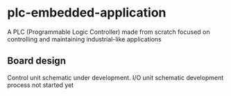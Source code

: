 # plc-embedded-application
A PLC (Programmable Logic Controller) made from scratch focused on controlling and maintaining industrial-like applications


## Board design
Control unit schematic under development. I/O unit schematic development process not started yet 

